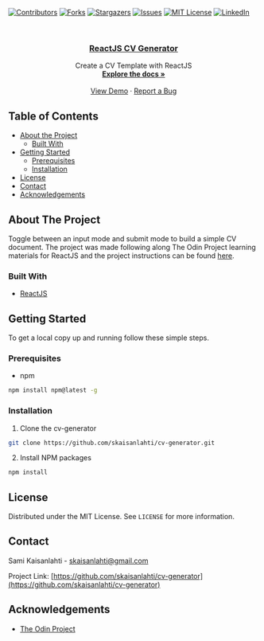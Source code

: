 [![Contributors][contributors-shield]][contributors-url]
[![Forks][forks-shield]][forks-url]
[![Stargazers][stars-shield]][stars-url]
[![Issues][issues-shield]][issues-url]
[![MIT License][license-shield]][license-url]
[![LinkedIn][linkedin-shield]][linkedin-url]

<!-- PROJECT LOGO -->
<br />
<p align="center">
  <a href="https://github.com/skaisanlahti/cv-generator">
    <h3 align="center">ReactJS CV Generator</h3>
  </a>

  <p align="center">
    Create a CV Template with ReactJS
    <br />
    <a href="https://github.com/skaisanlahti/cv-generator"><strong>Explore the docs »</strong></a>
    <br />
    <br />
    <a href="https://skaisanlahti.github.io/cv-generator/">View Demo</a>
    ·
    <a href="https://github.com/skaisanlahti/cv-generator/issues">Report a Bug</a>
  </p>
</p>

<!-- TABLE OF CONTENTS -->

## Table of Contents

- [About the Project](#about-the-project)
  - [Built With](#built-with)
- [Getting Started](#getting-started)
  - [Prerequisites](#prerequisites)
  - [Installation](#installation)
- [License](#license)
- [Contact](#contact)
- [Acknowledgements](#acknowledgements)

<!-- ABOUT THE PROJECT -->

## About The Project

Toggle between an input mode and submit mode to build a simple CV document. The project was made following along The Odin Project learning materials for ReactJS and the project instructions can be found [here](https://www.theodinproject.com/courses/javascript/lessons/cv-application).

### Built With

- [ReactJS](https://reactjs.org/)

<!-- GETTING STARTED -->

## Getting Started

To get a local copy up and running follow these simple steps.

### Prerequisites

- npm

```sh
npm install npm@latest -g
```

### Installation

1. Clone the cv-generator

```sh
git clone https://github.com/skaisanlahti/cv-generator.git
```

2. Install NPM packages

```sh
npm install
```

<!-- USAGE EXAMPLES -->

<!-- ROADMAP -->

<!-- CONTRIBUTING -->

<!-- LICENSE -->

## License

Distributed under the MIT License. See `LICENSE` for more information.

<!-- CONTACT -->

## Contact

Sami Kaisanlahti - skaisanlahti@gmail.com

Project Link: [https://github.com/skaisanlahti/cv-generator](https://github.com/skaisanlahti/cv-generator)

<!-- ACKNOWLEDGEMENTS -->

## Acknowledgements

- [The Odin Project](https://www.theodinproject.com/)

<!-- MARKDOWN LINKS & IMAGES -->
<!-- https://www.markdownguide.org/basic-syntax/#reference-style-links -->

[contributors-shield]: https://img.shields.io/github/contributors/skaisanlahti/cv-generator.svg?style=flat-square
[contributors-url]: https://github.com/skaisanlahti/cv-generator/graphs/contributors
[forks-shield]: https://img.shields.io/github/forks/skaisanlahti/cv-generator.svg?style=flat-square
[forks-url]: https://github.com/skaisanlahti/cv-generator/network/members
[stars-shield]: https://img.shields.io/github/stars/skaisanlahti/cv-generator.svg?style=flat-square
[stars-url]: https://github.com/skaisanlahti/cv-generator/stargazers
[issues-shield]: https://img.shields.io/github/issues/skaisanlahti/cv-generator.svg?style=flat-square
[issues-url]: https://github.com/skaisanlahti/cv-generator/issues
[license-shield]: https://img.shields.io/github/license/skaisanlahti/cv-generator.svg?style=flat-square
[license-url]: https://github.com/skaisanlahti/cv-generator/blob/master/LICENSE.txt
[linkedin-shield]: https://img.shields.io/badge/-LinkedIn-black.svg?style=flat-square&logo=linkedin&colorB=555
[linkedin-url]: https://www.linkedin.com/in/sami-kaisanlahti-6587031a6/
[product-screenshot]: images/screenshot.png
